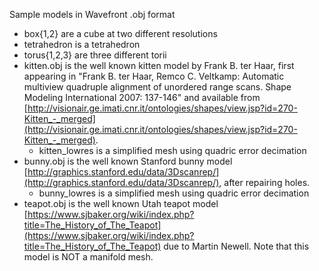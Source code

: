 Sample models in Wavefront .obj format

* box{1,2} are a cube at two different resolutions
* tetrahedron is a tetrahedron
* torus{1,2,3} are three different torii
* kitten.obj is the well known kitten model by Frank B. ter Haar, first appearing in "Frank B. ter Haar, Remco C. Veltkamp:
Automatic multiview quadruple alignment of unordered range scans. Shape Modeling International 2007: 137-146" and available from [http://visionair.ge.imati.cnr.it/ontologies/shapes/view.jsp?id=270-Kitten_-_merged](http://visionair.ge.imati.cnr.it/ontologies/shapes/view.jsp?id=270-Kitten_-_merged).
    * kitten_lowres is a simplified mesh using quadric error decimation 
* bunny.obj is the well known Stanford bunny model [http://graphics.stanford.edu/data/3Dscanrep/](http://graphics.stanford.edu/data/3Dscanrep/), after repairing holes.  
    * bunny_lowres is a simplified mesh using quadric error decimation
* teapot.obj is the well known Utah teapot model [https://www.sjbaker.org/wiki/index.php?title=The_History_of_The_Teapot](https://www.sjbaker.org/wiki/index.php?title=The_History_of_The_Teapot) due to Martin Newell.  Note that this model is NOT a manifold mesh.
